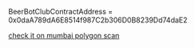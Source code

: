 BeerBotClubContractAddress = 0x0daA789dA6E8514f987C2b306D0B8239Dd74daE2

[check it on mumbai polygon scan](https://mumbai.polygonscan.com/address/0x0daA789dA6E8514f987C2b306D0B8239Dd74daE2#readContract)